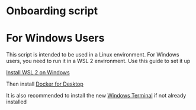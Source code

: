 # Onboarding script

# For Windows Users

This script is intended to be used in a Linux environment. For Windows users, you need to run it in a WSL 2 environment. Use this guide to set it up

[Install WSL 2 on Windows](https://learn.microsoft.com/it-it/windows/wsl/install-manual)

Then install [Docker for Desktop](https://desktop.docker.com/win/main/amd64/Docker%20Desktop%20Installer.exe)

It is also recommended to install the new [Windows Terminal](https://learn.microsoft.com/it-it/windows/terminal/install) if not already installed


